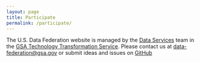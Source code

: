 ```yaml
---
layout: page
title: Participate
permalink: /participate/
---
```


The U.S. Data Federation website is managed by the [Data Services](http://www.gsa.gov/portal/content/124174) team in the [GSA Technology Transformation Service](http://www.gsa.gov/tts). Please contact us at <a href="mailto:data-federation@gsa.gov">data-federation@gsa.gov</a> or submit ideas and issues on [GitHub](https://github.com/GSA/us-data-federation/issues)

